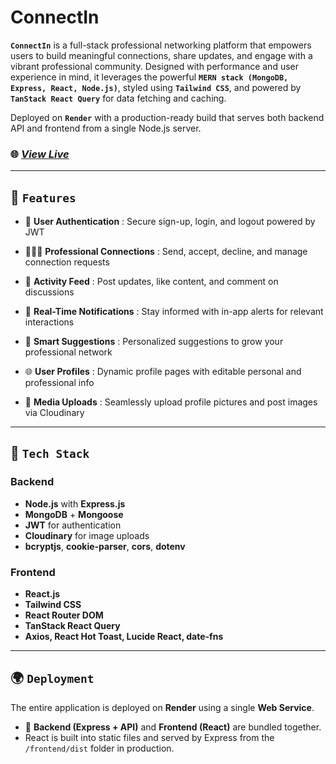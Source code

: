 # ConnectIn

**`` ConnectIn ``** is a full-stack professional networking platform that empowers users to build meaningful connections, share updates, and engage with a vibrant professional community. Designed with performance and user experience in mind, it leverages the powerful  **`` MERN stack (MongoDB, Express, React, Node.js) ``**, styled using  **`` Tailwind CSS ``**, and powered by  **`` TanStack React Query ``** for data fetching and caching.

Deployed on  **`` Render ``** with a production-ready build that serves both backend API and frontend from a single Node.js server.

### 🌐 [*View Live*](https://connectin-sncw.onrender.com/)

---

## 🚀 `` Features ``

- 🔐 **User Authentication** : Secure sign-up, login, and logout powered by JWT

- 🧑‍🤝‍🧑 **Professional Connections** : Send, accept, decline, and manage connection requests

- 📰 **Activity Feed** : Post updates, like content, and comment on discussions

- 🔔 **Real-Time Notifications** : Stay informed with in-app alerts for relevant interactions

- 🧠 **Smart Suggestions** : Personalized suggestions to grow your professional network

- 🌐 **User Profiles** : Dynamic profile pages with editable personal and professional info

- 📸 **Media Uploads** : Seamlessly upload profile pictures and post images via Cloudinary


---

## 🧱 `` Tech Stack ``

### Backend
- **Node.js** with **Express.js**
- **MongoDB** + **Mongoose**
- **JWT** for authentication
- **Cloudinary** for image uploads
- **bcryptjs**, **cookie-parser**, **cors**, **dotenv**

### Frontend
- **React.js**
- **Tailwind CSS**
- **React Router DOM**
- **TanStack React Query**
- **Axios, React Hot Toast, Lucide React, date-fns**

---

## 🌍 `` Deployment ``

The entire application is deployed on **Render** using a single **Web Service**.

- 🔧 **Backend (Express + API)** and **Frontend (React)** are bundled together.
- React is built into static files and served by Express from the `/frontend/dist` folder in production.

